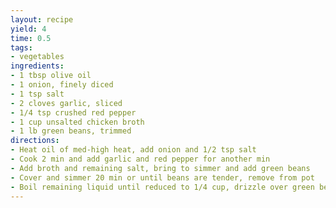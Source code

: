```yaml
---
layout: recipe
yield: 4
time: 0.5
tags:
- vegetables
ingredients:
- 1 tbsp olive oil
- 1 onion, finely diced
- 1 tsp salt
- 2 cloves garlic, sliced
- 1/4 tsp crushed red pepper
- 1 cup unsalted chicken broth
- 1 lb green beans, trimmed
directions:
- Heat oil of med-high heat, add onion and 1/2 tsp salt
- Cook 2 min and add garlic and red pepper for another min
- Add broth and remaining salt, bring to simmer and add green beans
- Cover and simmer 20 min or until beans are tender, remove from pot
- Boil remaining liquid until reduced to 1/4 cup, drizzle over green beans
---
```

